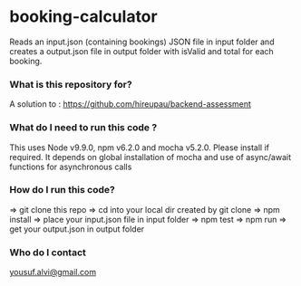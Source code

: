 # booking-calculator
Reads an input.json (containing bookings) JSON file in input folder and creates a output.json
file in output folder with isValid and total for each booking.

### What is this repository for? ###
A solution to :
https://github.com/hireupau/backend-assessment

### What do I need to run this code ? ###
This uses Node v9.9.0, npm v6.2.0 and mocha v5.2.0. Please install if required. It depends on global
installation of mocha and use of async/await functions for asynchronous calls 

### How do I run this code? ###
=> git clone this repo 
=> cd into your local dir created by git clone
=> npm install
=> place your input.json file in input folder
=> npm test
=> npm run
=> get your output.json in output folder

### Who do I contact ###
yousuf.alvi@gmail.com